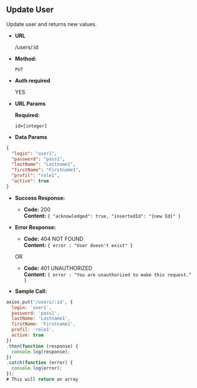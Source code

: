 ## **Update User**

Update user and returns new values.

- **URL**

  /users/:id

- **Method:**

  `PUT`

- **Auth required**

  YES

- **URL Params**

  **Required:**

  `id=[integer]`

- **Data Params**

```json
{
  "login": "user1",
  "password": "pass1",
  "lastName": "Lastname1",
  "firstName": "Firstname1",
  "profil": "role1",
  "active": true
}
```

- **Success Response:**

  - **Code:** 200 <br />
    **Content:** `{ "acknowledged": true, "insertedId": "{new Id}" }`

- **Error Response:**

  - **Code:** 404 NOT FOUND <br />
    **Content:** `{ error : "User doesn't exist" }`

  OR

  - **Code:** 401 UNAUTHORIZED <br />
    **Content:** `{ error : "You are unauthorized to make this request." }`

- **Sample Call:**

```javascript
axios.put('/users/:id', {
  login: 'user1',
  password: 'pass1',
  lastName: 'Lastname1',
  firstName: 'Firstname1',
  profil: 'role1',
  active: true
})
.then(function (response) {
  console.log(response);
})
.catch(function (error) {
  console.log(error);
});
# This will return an array
```

